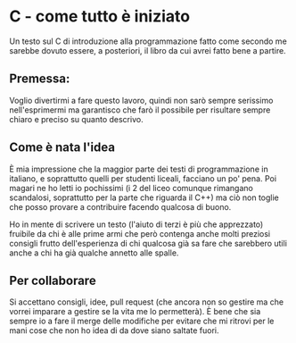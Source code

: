 # C - come tutto è iniziato
Un testo sul C di introduzione alla programmazione fatto come secondo me sarebbe dovuto essere, a posteriori, il libro da cui avrei fatto bene a partire.

## Premessa:
Voglio divertirmi a fare questo lavoro, quindi non sarò sempre serissimo nell'esprimermi ma garantisco che farò il possibile per risultare sempre chiaro e preciso su quanto descrivo.


## Come è nata l'idea
È mia impressione che la maggior parte dei testi di programmazione in italiano, e soprattutto quelli per studenti liceali, facciano un po' pena. Poi magari ne ho letti io pochissimi (i 2 del liceo comunque rimangano scandalosi, soprattutto per la parte che riguarda il C++) ma ciò non toglie che posso provare a contribuire facendo qualcosa di buono.

Ho in mente di scrivere un testo (l'aiuto di terzi è più che apprezzato) fruibile da chi è alle prime armi che però contenga anche molti preziosi consigli frutto dell'esperienza di chi qualcosa già sa fare che sarebbero utili anche a chi ha già qualche annetto alle spalle.


## Per collaborare
Si accettano consigli, idee, pull request (che ancora non so gestire ma che vorrei imparare a gestire se la vita me lo permetterà).
È bene che sia sempre io a fare il merge delle modifiche per evitare che mi ritrovi per le mani cose che non ho idea di da dove siano saltate fuori.
